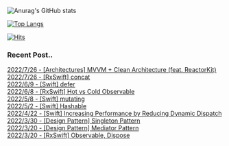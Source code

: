 
![Anurag's GitHub stats](https://github-readme-stats.vercel.app/api?username=yim2627&&count_private=true)

[![Top Langs](https://github-readme-stats.vercel.app/api/top-langs/?username=yim2627&layout=compact)](https://github.com/anuraghazra/github-readme-stats)

[![Hits](https://hits.seeyoufarm.com/api/count/incr/badge.svg?url=https%3A%2F%2Fgithub.com%2Fyim2627%2Fhit-counter&count_bg=%2379C83D&title_bg=%23555555&icon=github.svg&icon_color=%23E7E7E7&title=hits&edge_flat=false)](https://hits.seeyoufarm.com)

### Recent Post..

[2022/7/26 - [Architectures] MVVM + Clean Architecture (feat. ReactorKit)](https://limjs-dev.tistory.com/133) <br>
[2022/7/26 - [RxSwift] concat](https://limjs-dev.tistory.com/132) <br>
[2022/6/9 - [Swift] defer](https://limjs-dev.tistory.com/131) <br>
[2022/6/8 - [RxSwift] Hot vs Cold Observable](https://limjs-dev.tistory.com/130) <br>
[2022/5/8 - [Swift] mutating](https://limjs-dev.tistory.com/129) <br>
[2022/5/2 - [Swift] Hashable](https://limjs-dev.tistory.com/128) <br>
[2022/4/22 - [Swift] Increasing Performance by Reducing Dynamic Dispatch](https://limjs-dev.tistory.com/127) <br>
[2022/3/30 - [Design Pattern] Singleton Pattern](https://limjs-dev.tistory.com/126) <br>
[2022/3/20 - [Design Pattern] Mediator Pattern](https://limjs-dev.tistory.com/125) <br>
[2022/3/20 - [RxSwift] Observable, Dispose](https://limjs-dev.tistory.com/124) <br>
